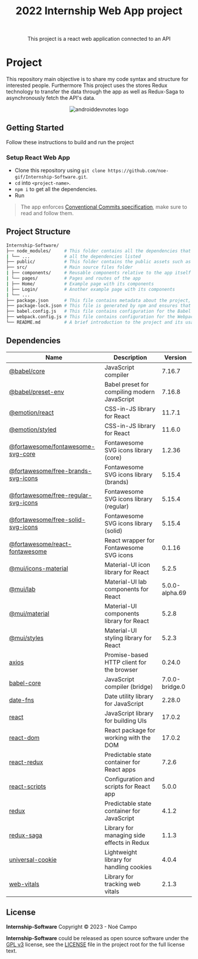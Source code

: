 <h1 align="center">2022 Internship Web App project</h1></br>
<p align="center">
This project is a react web application connected to an API
</p>

# Project

This repository main objective is to share my code syntax and structure for interested people.
Furthermore This project uses the stores Redux technology to transfer the data through the app as well as Redux-Saga to asynchronously fetch the API's data.

<p align="center">
<img src="assets/lv_0_20230502125528.gif" alt="androiddevnotes logo"></img>
</p>

## Getting Started

Follow these instructions to build and run the project

### Setup React Web App

- Clone this repository using `git clone https://github.com/noe-gif/Internship-Software.git`.
- `cd` into `<project-name>`.
- `npm i` to get all the dependencies.
- Run

> The app enforces [Conventional Commits specification](https://www.conventionalcommits.org/en/v1.0.0/), make sure to read and follow them.

## Project Structure

```bash
Internship-Software/
├── node_modules/     # This folder contains all the dependencies that the project requires, including React itself.
| └── ...             # all the dependencies listed
├── public/           # This folder contains the public assets such as index.html file
├── src/              # Main source files folder
| ├── components/     # Reusable components relative to the app itself
| └── pages/          # Pages and routes of the app
| ├── Home/           # Example page with its components
| ├── Login/          # Another example page with its components
| └── ...
├── package.json      # This file contains metadata about the project, including the project name, version, and dependencies.
├── package-lock.json # This file is generated by npm and ensures that the project's dependencies are installed in a consistent manner.
├── babel.config.js   # This file contains configuration for the Babel transpiler
├── webpack.config.js # This file contains configuration for the Webpack bundler
└── README.md         # A brief introduction to the project and its usage.
```

## Dependencies

| Name                                  | Description                                     | Version         |
| ------------------------------------- | ----------------------------------------------- | --------------- |
| [@babel/core]                         | JavaScript compiler                             | 7.16.7          |
| [@babel/preset-env]                   | Babel preset for compiling modern JavaScript    | 7.16.8          |
| [@emotion/react]                      | CSS-in-JS library for React                     | 11.7.1          |
| [@emotion/styled]                     | CSS-in-JS library for React                     | 11.6.0          |
| [@fortawesome/fontawesome-svg-core]   | Fontawesome SVG icons library (core)            | 1.2.36          |
| [@fortawesome/free-brands-svg-icons]  | Fontawesome SVG icons library (brands)          | 5.15.4          |
| [@fortawesome/free-regular-svg-icons] | Fontawesome SVG icons library (regular)         | 5.15.4          |
| [@fortawesome/free-solid-svg-icons]   | Fontawesome SVG icons library (solid)           | 5.15.4          |
| [@fortawesome/react-fontawesome]      | React wrapper for Fontawesome SVG icons         | 0.1.16          |
| [@mui/icons-material]                 | Material-UI icon library for React              | 5.2.5           |
| [@mui/lab]                            | Material-UI lab components for React            | 5.0.0-alpha.69  |
| [@mui/material]                       | Material-UI components library for React        | 5.2.8           |
| [@mui/styles]                         | Material-UI styling library for React           | 5.2.3           |
| [axios]                               | Promise-based HTTP client for the browser       | 0.24.0          |
| [babel-core]                          | JavaScript compiler (bridge)                    | 7.0.0-bridge.0  |
| [date-fns]                            | Date utility library for JavaScript             | 2.28.0          |
| [react]                               | JavaScript library for building UIs             | 17.0.2          |
| [react-dom]                           | React package for working with the DOM          | 17.0.2          |
| [react-redux]                         | Predictable state container for React apps      | 7.2.6           |
| [react-scripts]                       | Configuration and scripts for React app         | 5.0.0           |
| [redux]                               | Predictable state container for JavaScript      | 4.1.2           |
| [redux-saga]                          | Library for managing side effects in Redux      | 1.1.3           |
| [universal-cookie]                    | Lightweight library for handling cookies        | 4.0.4           |
| [web-vitals]                          | Library for tracking web vitals                 | 2.1.3           |





## License

**Internship-Software** Copyright © 2023 - Noé Campo

**Internship-Software** could be released as open source software under
the [GPL v3](https://opensource.org/licenses/gpl-3.0.html)
license, see the [LICENSE](./LICENSE) file in the project root for the full license text.

[@babel/core]:https://babeljs.io/docs/core-packages/babel-core/
[@babel/preset-env]:https://babeljs.io/docs/babel-preset-env
[@emotion/react]:https://emotion.sh/docs/react
[@emotion/styled]:https://emotion.sh/docs/styled
[@fortawesome/fontawesome-svg-core]:https://fontawesome.com/how-to-use/svg-core-packages
[@fortawesome/free-brands-svg-icons]:https://fontawesome.com/icons?d=gallery&p=2&s=brands
[@fortawesome/free-regular-svg-icons]:https://fontawesome.com/icons?d=gallery&p=2&s=regular
[@fortawesome/free-solid-svg-icons]:https://fontawesome.com/icons?d=gallery&p=2&s=solid
[@fortawesome/react-fontawesome]:https://fontawesome.com/v5.15/how-to-use/react
[@mui/icons-material]:https://mui.com/components/material-icons/
[@mui/lab]:https://mui.com/components/about-the-lab/
[@mui/material]:https://mui.com/components/material-ui-core/
[@mui/styles]:https://mui.com/styles/basics/
[axios]:https://axios-http.com/docs/intro
[babel-core]:https://babeljs.io/docs/core-packages/babel-core/
[date-fns]:https://date-fns.org/docs/Getting-Started
[react]:https://reactjs.org/docs/getting-started.html
[react-dom]:https://reactjs.org/docs/react-dom.html
[react-redux]:https://react-redux.js.org/introduction/getting-started
[react-scripts]:https://create-react-app.dev/docs/getting-started/
[redux]:https://redux.js.org/introduction/getting-started
[redux-saga]:https://redux-saga.js.org/docs/introduction/BeginnerTutorial.html
[universal-cookie]:https://github.com/reactivestack/cookies/tree/master/packages/universal-cookie
[web-vitals]: https://web.dev/vitals/

[tutorial]: assets/lv_0_20230502125528.gif
